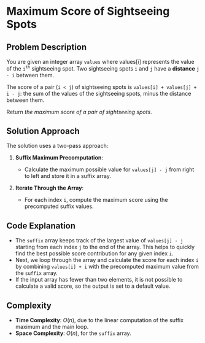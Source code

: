 # Maximum Score of Sightseeing Spots

## Problem Description

You are given an integer array `values` where values[i] represents the value of the `i`<sup>`th`</sup> sightseeing spot. Two sightseeing spots `i` and `j` have a **distance** `j - i` between them.

The score of a pair (`i < j`) of sightseeing spots is `values[i] + values[j] + i - j`: the sum of the values of the sightseeing spots, minus the distance between them.

Return *the maximum score of a pair of sightseeing spots*.

## Solution Approach

The solution uses a two-pass approach:

1. **Suffix Maximum Precomputation**:
   - Calculate the maximum possible value for `values[j] - j` from right to left and store it in a suffix array.

2. **Iterate Through the Array**:
   - For each index `i`, compute the maximum score using the precomputed suffix values.

## Code Explanation

- The `suffix` array keeps track of the largest value of `values[j] - j` starting from each index `j` to the end of the array. This helps to quickly find the best possible score contribution for any given index `i`.
- Next, we loop through the array and calculate the score for each index `i` by combining `values[i] + i` with the precomputed maximum value from the `suffix` array.
- If the input array has fewer than two elements, it is not possible to calculate a valid score, so the output is set to a default value.

## Complexity

- **Time Complexity**: $O(n)$, due to the linear computation of the suffix maximum and the main loop.
- **Space Complexity**: $O(n)$, for the `suffix` array.
